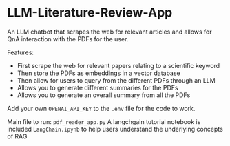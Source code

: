 # LLM-Literature-Review-App
An LLM chatbot that scrapes the web for relevant articles and allows for QnA interaction with the PDFs for the user.

Features:

* First scrape the web for relevant papers relating to a scientific keyword
* Then store the PDFs as embeddings in a vector database
* Then allow for users to query from the different PDFs through an LLM
* Allows you to generate different summaries for the PDFs
* Allows you to generate an overall summary from all the PDFs 

Add your own `OPENAI_API_KEY` to the `.env` file for the code to work.

Main file to run: `pdf_reader_app.py`
A langchgain tutorial notebook is included `LangChain.ipynb` to help users understand the underlying concepts of RAG 
